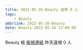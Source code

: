 ```yaml
---
title: 2022-05-26-Beauty 違規 0 人
tags:
    - Beauty
abbrlink: 2022-05-26-Beauty
date: Beauty-2022-05-26 12:00:00
---
```

Beauty 板 [板規連結](https://www.ptt.cc/bbs/Beauty/M.1630069980.A.84B.html)
昨天違規 0 人
